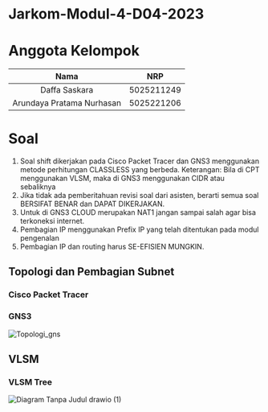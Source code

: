 # Jarkom-Modul-4-D04-2023
# Anggota Kelompok
|                Nama                |    NRP     |
| :--------------------------------: | :--------: |
|            Daffa Saskara           | 5025211249 |
|      Arundaya Pratama Nurhasan     | 5025221206 |
# Soal
1. Soal shift dikerjakan pada Cisco Packet Tracer dan GNS3 menggunakan metode perhitungan CLASSLESS yang berbeda.
Keterangan: Bila di CPT menggunakan VLSM, maka di GNS3 menggunakan CIDR atau sebaliknya
2. Jika tidak ada pemberitahuan revisi soal dari asisten, berarti semua soal BERSIFAT BENAR dan DAPAT DIKERJAKAN.
3. Untuk di GNS3 CLOUD merupakan NAT1 jangan sampai salah agar bisa terkoneksi internet.
4. Pembagian IP menggunakan Prefix IP yang telah ditentukan pada modul pengenalan
5. Pembagian IP dan routing harus SE-EFISIEN MUNGKIN.
## Topologi dan Pembagian Subnet
### Cisco Packet Tracer
### GNS3
![Topologi_gns](https://github.com/Sirund/Jarkom-Modul-4-D24-2023/assets/120204570/874b1906-d0f9-41f3-b287-a3b3067a7f26)
## VLSM
### VLSM Tree
![Diagram Tanpa Judul drawio (1)](https://github.com/Sirund/Jarkom-Modul-4-D24-2023/assets/120204570/de33ee17-5957-4662-b36e-6be845befd33)

